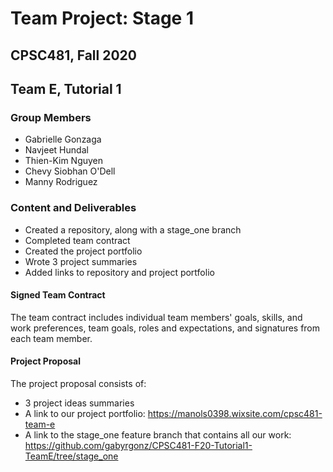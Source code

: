 # Team Project: Stage 1
## CPSC481, Fall 2020
## Team E, Tutorial 1

### Group Members
- Gabrielle Gonzaga
- Navjeet Hundal
- Thien-Kim Nguyen
- Chevy Siobhan O'Dell
- Manny Rodriguez

### Content and Deliverables
- Created a repository, along with a stage_one branch
- Completed team contract 
- Created the project portfolio 
- Wrote 3 project summaries
- Added links to repository and project portfolio

#### Signed Team Contract
The team contract includes individual team members' goals, skills, and work preferences, team goals, roles and expectations, and signatures from each team member.

#### Project Proposal
The project proposal consists of:
- 3 project ideas summaries
- A link to our project portfolio: https://manols0398.wixsite.com/cpsc481-team-e 
- A link to the stage_one feature branch that contains all our work: https://github.com/gabyrgonz/CPSC481-F20-Tutorial1-TeamE/tree/stage_one

